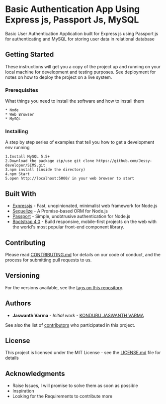# Basic Authentication App Using Express js, Passport Js, MySQL

Basic User Authentication Application built for Express js using Passport js for authenticating and MySQL for storing user data in relational database

## Getting Started

These instructions will get you a copy of the project up and running on your local machine for development and testing purposes. See deployment for notes on how to deploy the project on a live system.

### Prerequisites

What things you need to install the software and how to install them

```
* Node
* Web Browser
* MySQL
```

### Installing

A step by step series of examples that tell you how to get a development env running

```
1.Install MySQL 5.5+
2.Download the package zip/use git clone https://github.com/Jessy-developer/SIMS.git 
3.npm install (inside the directory)
4.npm Start
5.open http://localhost:5000/ in your web browser to start
```

## Built With

* [Expressjs](https://expressjs.com/) - Fast, unopinionated, minimalist web framework for Node.js
* [Sequelize](http://docs.sequelizejs.com/) - A Promise-based ORM for Node.js
* [Passport](http://www.passportjs.org/) - Simple, unobtrusive authentication for Node.js
* [Bootstrap 4.0](https://getbootstrap.com/) - Build responsive, mobile-first projects on the web with the world's most popular front-end component library.

## Contributing

Please read [CONTRIBUTING.md](https://github.com/Jessy-developer/SIMS) for details on our code of conduct, and the process for submitting pull requests to us.

## Versioning

For the versions available, see the [tags on this repository](https://github.com/Jessy-developer/SIMS/releases/tag). 

## Authors

* **Jaswanth Varma** - *Initial work* - [KONDURU JASWANTH VARMA](https://github.com/Jessy-developer)

See also the list of [contributors](https://github.com/Jessy-developer/SIMS/graphs/contributors) who participated in this project.

## License

This project is licensed under the MIT License - see the [LICENSE.md](LICENSE.md) file for details

## Acknowledgments

* Raise Issues, I will promise to solve them as soon as possible
* Inspiration
* Looking for the Requirements to contribute more
